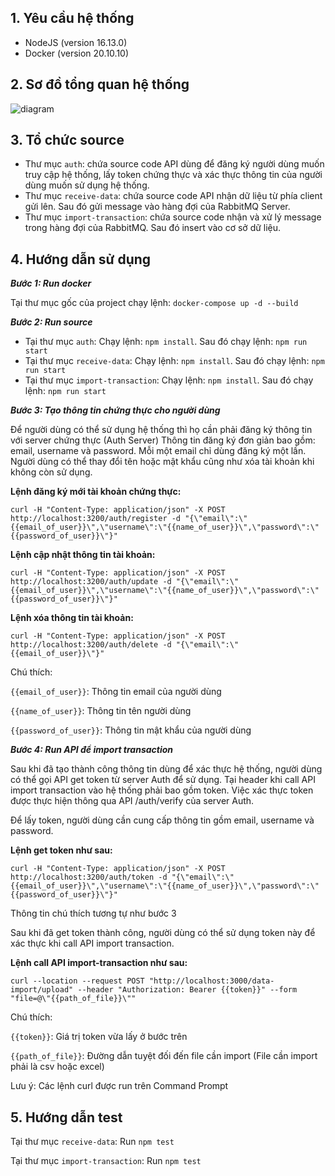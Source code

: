 ## **1. Yêu cầu hệ thống**
- NodeJS (version 16.13.0)
- Docker (version 20.10.10)

## **2. Sơ đồ tổng quan hệ thống**
![diagram](https://user-images.githubusercontent.com/54698417/142372447-08ca75fd-14bf-4661-929d-eb8286124b42.png)

## **3. Tổ chức source**
- Thư mục ```auth```: chứa source code API dùng để đăng ký người dùng muốn truy cập hệ thống, lấy token chứng thực và xác thực thông tin của người dùng muốn sử dụng hệ thống.
- Thư mục ```receive-data```: chứa source code API nhận dữ liệu từ phía client gửi lên. Sau đó gửi message vào hàng đợi của RabbitMQ Server.
- Thư mục ```import-transaction```: chứa source code nhận và xử lý message trong hàng đợi của RabbitMQ. Sau đó insert vào cơ sở dữ liệu.

## **4. Hướng dẫn sử dụng**

**_Bước 1: Run docker_**

Tại thư mục gốc của project chạy lệnh: ```docker-compose up -d --build```

**_Bước 2: Run source_**
+ Tại thư mục ```auth```: Chạy lệnh: ```npm install```. Sau đó chạy lệnh: ```npm run start```
+ Tại thư mục ```receive-data```: Chạy lệnh: ```npm install```. Sau đó chạy lệnh: ```npm run start```
+ Tại thư mục ```import-transaction```: Chạy lệnh: ```npm install```. Sau đó chạy lệnh: ```npm run start```

**_Bước 3: Tạo thông tin chứng thực cho người dùng_**

Để người dùng có thể sử dụng hệ thống thì họ cần phải đăng ký thông tin với server chứng thực (Auth Server)
Thông tin đăng ký đơn giản bao gồm: email, username và password. Mỗi một email chỉ dùng đăng ký một lần. Người dùng có thể thay đổi tên hoặc mật khẩu cũng như xóa tài khoản khi không còn sử dụng.

**Lệnh đăng ký mới tài khoản chứng thực:**

```
curl -H "Content-Type: application/json" -X POST http://localhost:3200/auth/register -d "{\"email\":\"{{email_of_user}}\",\"username\":\"{{name_of_user}}\",\"password\":\"{{password_of_user}}\"}"
```
**Lệnh cập nhật thông tin tài khoản:**

```
curl -H "Content-Type: application/json" -X POST http://localhost:3200/auth/update -d "{\"email\":\"{{email_of_user}}\",\"username\":\"{{name_of_user}}\",\"password\":\"{{password_of_user}}\"}"
```
**Lệnh xóa thông tin tài khoản:**

```
curl -H "Content-Type: application/json" -X POST http://localhost:3200/auth/delete -d "{\"email\":\"{{email_of_user}}\"}"
```

Chú thích:

```{{email_of_user}}```: Thông tin email của người dùng

```{{name_of_user}}```: Thông tin tên người dùng

```{{password_of_user}}```: Thông tin mật khẩu của người dùng

**_Bước 4: Run API để import transaction_**

Sau khi đã tạo thành công thông tin dùng để xác thực hệ thống, người dùng có thể gọi API get token từ server Auth để sử dụng. Tại header khi call API import transaction vào hệ thống phải bao gồm token. Việc xác thực token được thực hiện thông qua API /auth/verify của server Auth.

Để lấy token, người dùng cần cung cấp thông tin gồm email, username và password. 

**Lệnh get token như sau:**

```
curl -H "Content-Type: application/json" -X POST http://localhost:3200/auth/token -d "{\"email\":\"{{email_of_user}}\",\"username\":\"{{name_of_user}}\",\"password\":\"{{password_of_user}}\"}"
```

Thông tin chú thích tương tự như bước 3

Sau khi đã get token thành công, người dùng có thể sử dụng token này để xác thực khi call API import transaction. 

**Lệnh call API import-transaction như sau:**

```
curl --location --request POST "http://localhost:3000/data-import/upload" --header "Authorization: Bearer {{token}}" --form "file=@\"{{path_of_file}}\""
```

Chú thích:

```{{token}}```: Giá trị token vừa lấy ở bước trên

```{{path_of_file}}```: Đường dẫn tuyệt đối đến file cần import (File cần import phải là csv hoặc excel)

Lưu ý: Các lệnh curl được run trên Command Prompt


## **5. Hướng dẫn test**

Tại thư mục ```receive-data```: Run ```npm test```

Tại thư mục ```import-transaction```: Run ```npm test```
